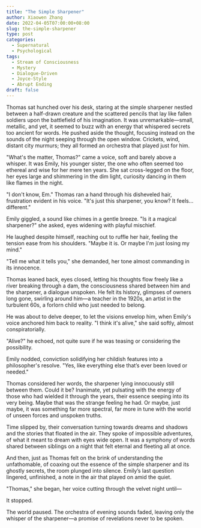 ```yaml
---
title: "The Simple Sharpener"
author: Xiaowen Zhang
date: 2022-04-05T07:00:00+08:00
slug: the-simple-sharpener
type: post
categories:
  - Supernatural
  - Psychological
tags:
  - Stream of Consciousness
  - Mystery
  - Dialogue-Driven
  - Joyce-Style
  - Abrupt Ending
draft: false
---
```


Thomas sat hunched over his desk, staring at the simple sharpener nestled between a half-drawn creature and the scattered pencils that lay like fallen soldiers upon the battlefield of his imagination. It was unremarkable—small, metallic, and yet, it seemed to buzz with an energy that whispered secrets too ancient for words. He pushed aside the thought, focusing instead on the sounds of the night seeping through the open window. Crickets, wind, distant city murmurs; they all formed an orchestra that played just for him.

"What's the matter, Thomas?" came a voice, soft and barely above a whisper. It was Emily, his younger sister, the one who often seemed too ethereal and wise for her mere ten years. She sat cross-legged on the floor, her eyes large and shimmering in the dim light, curiosity dancing in them like flames in the night.

"I don't know, Em." Thomas ran a hand through his disheveled hair, frustration evident in his voice. "It's just this sharpener, you know? It feels... different."

Emily giggled, a sound like chimes in a gentle breeze. "Is it a magical sharpener?" she asked, eyes widening with playful mischief.

He laughed despite himself, reaching out to ruffle her hair, feeling the tension ease from his shoulders. "Maybe it is. Or maybe I'm just losing my mind."

"Tell me what it tells you," she demanded, her tone almost commanding in its innocence.

Thomas leaned back, eyes closed, letting his thoughts flow freely like a river breaking through a dam, the consciousness shared between him and the sharpener, a dialogue unspoken. He felt its history, glimpses of owners long gone, swirling around him—a teacher in the 1920s, an artist in the turbulent 60s, a forlorn child who just needed to belong.

He was about to delve deeper, to let the visions envelop him, when Emily's voice anchored him back to reality. "I think it's alive," she said softly, almost conspiratorially.

"Alive?" he echoed, not quite sure if he was teasing or considering the possibility.

Emily nodded, conviction solidifying her childish features into a philosopher's resolve. "Yes, like everything else that’s ever been loved or needed."

Thomas considered her words, the sharpener lying innocuously still between them. Could it be? Inanimate, yet pulsating with the energy of those who had wielded it through the years, their essence seeping into its very being. Maybe that was the strange feeling he had. Or maybe, just maybe, it was something far more spectral, far more in tune with the world of unseen forces and unspoken truths.

Time slipped by, their conversation turning towards dreams and shadows and the stories that floated in the air. They spoke of impossible adventures, of what it meant to dream with eyes wide open. It was a symphony of words shared between siblings on a night that felt eternal and fleeting all at once.

And then, just as Thomas felt on the brink of understanding the unfathomable, of coaxing out the essence of the simple sharpener and its ghostly secrets, the room plunged into silence. Emily’s last question lingered, unfinished, a note in the air that played on amid the quiet.

"Thomas," she began, her voice cutting through the velvet night until—

It stopped.

The world paused. The orchestra of evening sounds faded, leaving only the whisper of the sharpener—a promise of revelations never to be spoken.
